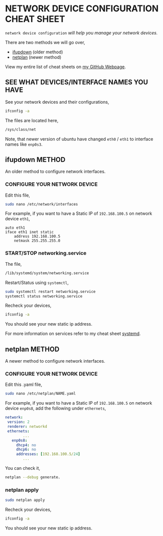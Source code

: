 # NETWORK DEVICE CONFIGURATION CHEAT SHEET

`network device configuration` _will help you manage
your network devices._

There are two methods we will go over,

* [ifupdown](https://github.com/JeffDeCola/my-cheat-sheets/tree/master/software/development/operating-systems/linux/network-device-configuration-cheat-sheet#ifupdown-method)
  (older method)
* [netplan](https://github.com/JeffDeCola/my-cheat-sheets/tree/master/software/development/operating-systems/linux/network-device-configuration-cheat-sheet#netplan-method)
  (newer method)

View my entire list of cheat sheets on
[my GitHub Webpage](https://jeffdecola.github.io/my-cheat-sheets/).

## SEE WHAT DEVICES/INTERFACE NAMES YOU HAVE

See your network devices and their configurations,

```bash
ifconfig -a
```

The files are located here,

```bash
/sys/class/net
```

Note, that newer version of ubuntu have changed `eth0` / `eth1`
to interface names like `enp0s3`.

## ifupdown METHOD

An older method to configure network interfaces.

### CONFIGURE YOUR NETWORK DEVICE

Edit this file,

```bash
sudo nano /etc/network/interfaces
```

For example, if you want to have a
Static IP of `192.168.100.5` on network device `eth1`,

```text
auto eth1
iface eth1 inet static
    address 192.168.100.5
    netmask 255.255.255.0
```

### START/STOP networking.service

The file,

```bash
/lib/systemd/system/networking.service
```

Restart/Status using `systemctl`,

```bash
sudo systemctl restart networking.service
systemctl status networking.service
```

Recheck your devices,

```bash
ifconfig -a
```

You should see your new static ip address.

For more information on services refer to my cheat sheet
[systemd](https://github.com/JeffDeCola/my-cheat-sheets/tree/master/software/development/operating-systems/linux/systemd-cheat-sheet).

## netplan METHOD

A newer method to configure network interfaces.

### CONFIGURE YOUR NETWORK DEVICE

Edit this .yaml file,

```bash
sudo nano /etc/netplan/NAME.yaml
```

For example, if you want to have a
Static IP of `192.168.100.5` on network device `enp0s8`,
add the following under `ethernets`,

```YAML
network:
 version: 2
 renderer: networkd
 ethernets:
        ...
   enp0s8:
     dhcp4: no
     dhcp6: no
     addresses: [192.168.100.5/24]
        ...
```

You can check it,

```bash
netplan --debug generate.
```

### netplan apply

```bash
sudo netplan apply
```

Recheck your devices,

```bash
ifconfig -a
```

You should see your new static ip address.
